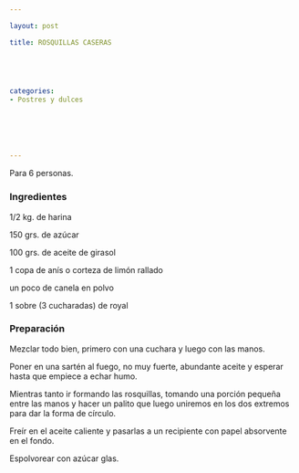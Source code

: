 ```yaml
---

layout: post

title: ROSQUILLAS CASERAS





categories:
- Postres y dulces






---
```


Para 6 personas.

<h3>Ingredientes</h3>

1/2 kg. de harina

150 grs. de azúcar

100 grs. de aceite de girasol

1 copa de anís o corteza de limón rallado

un poco de canela en polvo

1 sobre (3 cucharadas) de royal

<h3>Preparación</h3>

Mezclar todo bien, primero con una cuchara y luego con las manos.

Poner en una sartén al fuego, no muy fuerte, abundante aceite y esperar hasta que empiece a echar humo.

Mientras tanto ir formando las rosquillas, tomando una  porción pequeña entre las manos y hacer un palito que luego uniremos en los dos extremos para dar la forma de círculo.

Freír en el aceite caliente y pasarlas a un recipiente con papel absorvente en el fondo.

Espolvorear con azúcar glas.

